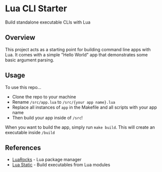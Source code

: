 # Lua CLI Starter

Build standalone executable CLIs with Lua

## Overview

This project acts as a starting point for building command line apps with Lua. It comes with a simple "Hello World" app that demonstrates some basic argument parsing.

## Usage

To use this repo...

- Clone the repo to your machine
- Rename `/src/app.lua` to `/src/{your app name}.lua`
- Replace all instances of `app` in the Makefile and all scripts with your app name
- Then build your app inside of `/src`!

When you want to build the app, simply run `make build`. This will create an executable inside `/build`

## References

- [LuaRocks](https://luarocks.org/) - Lua package manager
- [Lua Static](https://github.com/ers35/luastatic) - Build executables from Lua modules

